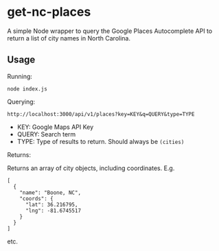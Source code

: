 # get-nc-places

A simple Node wrapper to query the Google Places Autocomplete API to return a list of city names in North Carolina.

## Usage

Running:

```
node index.js
```

Querying:

```
http://localhost:3000/api/v1/places?key=KEY&q=QUERY&type=TYPE
```

* KEY: Google Maps API Key
* QUERY: Search term
* TYPE: Type of results to return. Should always be `(cities)`

Returns:

Returns an array of city objects, including coordinates. E.g.

```
[
  {
    "name": "Boone, NC",
    "coords": {
      "lat": 36.216795,
      "lng": -81.6745517
    }
  }
]
```

etc.
